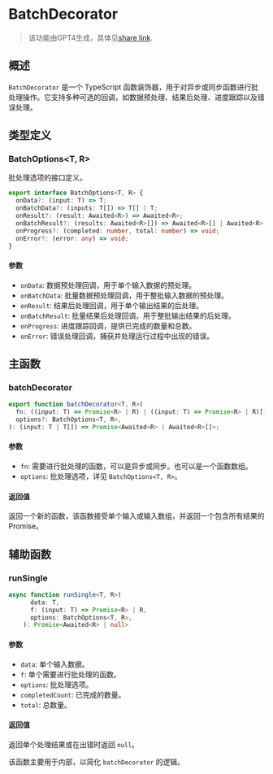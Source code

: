 # BatchDecorator

> 该功能由GPT4生成，具体见[share link](https://pandora.idealeap.cn/share/26cf4f3d-9089-4dbc-87ef-63bc01ed5bb2).

## 概述

`BatchDecorator` 是一个 TypeScript 函数装饰器，用于对异步或同步函数进行批处理操作。它支持多种可选的回调，如数据预处理、结果后处理、进度跟踪以及错误处理。

## 类型定义

### BatchOptions<T, R>

批处理选项的接口定义。

```typescript
export interface BatchOptions<T, R> {
  onData?: (input: T) => T;
  onBatchData?: (inputs: T[]) => T[] | T;
  onResult?: (result: Awaited<R>) => Awaited<R>;
  onBatchResult?: (results: Awaited<R>[]) => Awaited<R>[] | Awaited<R>;
  onProgress?: (completed: number, total: number) => void;
  onError?: (error: any) => void;
}
```

#### 参数

- `onData`: 数据预处理回调，用于单个输入数据的预处理。
- `onBatchData`: 批量数据预处理回调，用于整批输入数据的预处理。
- `onResult`: 结果后处理回调，用于单个输出结果的后处理。
- `onBatchResult`: 批量结果后处理回调，用于整批输出结果的后处理。
- `onProgress`: 进度跟踪回调，提供已完成的数量和总数。
- `onError`: 错误处理回调，捕获并处理运行过程中出现的错误。

## 主函数

### batchDecorator

```typescript
export function batchDecorator<T, R>(
  fn: ((input: T) => Promise<R> | R) | ((input: T) => Promise<R> | R)[],
  options?: BatchOptions<T, R>,
): (input: T | T[]) => Promise<Awaited<R> | Awaited<R>[]>;
```

#### 参数

- `fn`: 需要进行批处理的函数，可以是异步或同步。也可以是一个函数数组。
- `options`: 批处理选项，详见 `BatchOptions<T, R>`。

#### 返回值

返回一个新的函数，该函数接受单个输入或输入数组，并返回一个包含所有结果的 Promise。

## 辅助函数

### runSingle

```typescript
async function runSingle<T, R>(
      data: T,
      f: (input: T) => Promise<R> | R,
      options: BatchOptions<T, R>,
    ): Promise<Awaited<R> | null>
```

#### 参数

- `data`: 单个输入数据。
- `f`: 单个需要进行批处理的函数。
- `options`: 批处理选项。
- `completedCount`: 已完成的数量。
- `total`: 总数量。

#### 返回值

返回单个处理结果或在出错时返回 `null`。

该函数主要用于内部，以简化 `batchDecorator` 的逻辑。
